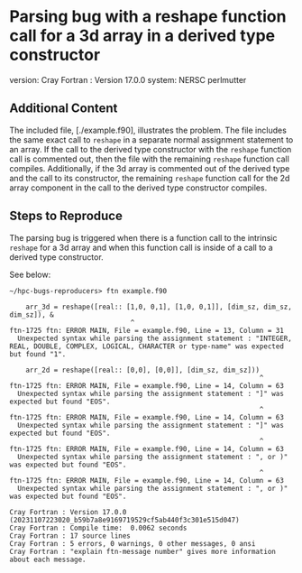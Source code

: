 # Parsing bug with a reshape function call for a 3d array in a derived type constructor

version: Cray Fortran : Version 17.0.0
system: NERSC perlmutter

## Additional Content

The included file, [./example.f90], illustrates the problem. The file includes the
same exact call to `reshape` in a separate normal assignment statement to an array.
If the call to the derived type constructor with the `reshape` function call is commented
out, then the file with the remaining `reshape` function call compiles. Additionally,
if the 3d array is commented out of the derived type and the call to its constructor, the
remaining `reshape` function call for the 2d array component in the call to the
derived type constructor compiles.

## Steps to Reproduce

The parsing bug is triggered when there is a function call to the intrinsic `reshape` for
a 3d array and when this function call is inside of a call to a derived type constructor.

See below:

```
~/hpc-bugs-reproducers> ftn example.f90 

    arr_3d = reshape([real:: [1,0, 0,1], [1,0, 0,1]], [dim_sz, dim_sz, dim_sz]), &
                              ^                                                    
ftn-1725 ftn: ERROR MAIN, File = example.f90, Line = 13, Column = 31 
  Unexpected syntax while parsing the assignment statement : "INTEGER, REAL, DOUBLE, COMPLEX, LOGICAL, CHARACTER or type-name" was expected but found "1".

    arr_2d = reshape([real:: [0,0], [0,0]], [dim_sz, dim_sz]))
                                                              ^
ftn-1725 ftn: ERROR MAIN, File = example.f90, Line = 14, Column = 63 
  Unexpected syntax while parsing the assignment statement : "]" was expected but found "EOS".
                                                              ^
ftn-1725 ftn: ERROR MAIN, File = example.f90, Line = 14, Column = 63 
  Unexpected syntax while parsing the assignment statement : "]" was expected but found "EOS".
                                                              ^
ftn-1725 ftn: ERROR MAIN, File = example.f90, Line = 14, Column = 63 
  Unexpected syntax while parsing the assignment statement : ", or )" was expected but found "EOS".
                                                              ^
ftn-1725 ftn: ERROR MAIN, File = example.f90, Line = 14, Column = 63 
  Unexpected syntax while parsing the assignment statement : ", or )" was expected but found "EOS".

Cray Fortran : Version 17.0.0 (20231107223020_b59b7a8e9169719529cf5ab440f3c301e515d047)
Cray Fortran : Compile time:  0.0062 seconds
Cray Fortran : 17 source lines
Cray Fortran : 5 errors, 0 warnings, 0 other messages, 0 ansi
Cray Fortran : "explain ftn-message number" gives more information about each message.
```

